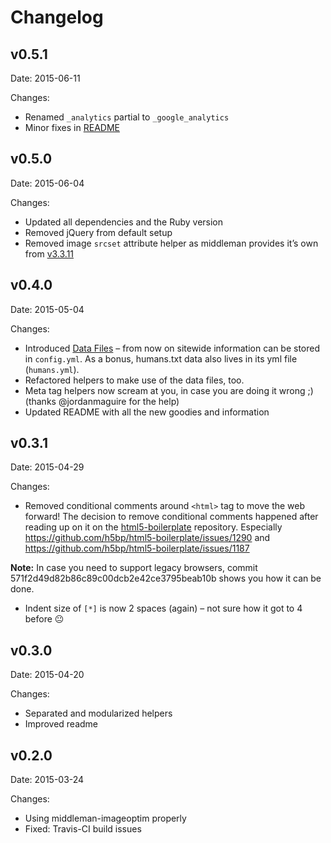 # Changelog

## v0.5.1

Date: 2015-06-11

Changes:

* Renamed `_analytics` partial to `_google_analytics`
* Minor fixes in [README](README.md)

## v0.5.0

Date: 2015-06-04

Changes:

* Updated all dependencies and the Ruby version
* Removed jQuery from default setup
* Removed image `srcset` attribute helper as middleman provides it’s own from [v3.3.11](https://github.com/middleman/middleman/blob/v3-stable/CHANGELOG.md#3311)

## v0.4.0

Date: 2015-05-04

Changes:

* Introduced [Data Files](https://middlemanapp.com/advanced/data_files/) – from now on sitewide information can be stored in `config.yml`. As a bonus, humans.txt data also lives in its yml file (`humans.yml`).
* Refactored helpers to make use of the data files, too.
* Meta tag helpers now scream at you, in case you are doing it wrong ;) (thanks @jordanmaguire for the help)
* Updated README with all the new goodies and information

## v0.3.1

Date: 2015-04-29

Changes:

* Removed conditional comments around `<html>` tag to move the web forward! The decision to remove conditional comments happened after reading up on it on the [html5-boilerplate](https://github.com/h5bp/html5-boilerplate) repository. Especially https://github.com/h5bp/html5-boilerplate/issues/1290 and https://github.com/h5bp/html5-boilerplate/issues/1187

**Note:** In case you need to support legacy browsers, commit 571f2d49d82b86c89c00dcb2e42ce3795beab10b shows you how it can be done.

* Indent size of `[*]` is now 2 spaces (again) – not sure how it got to 4 before&nbsp;:neutral_face:

## v0.3.0

Date: 2015-04-20

Changes:

* Separated and modularized helpers
* Improved readme

## v0.2.0

Date: 2015-03-24

Changes:

* Using middleman-imageoptim properly
* Fixed: Travis-CI build issues
